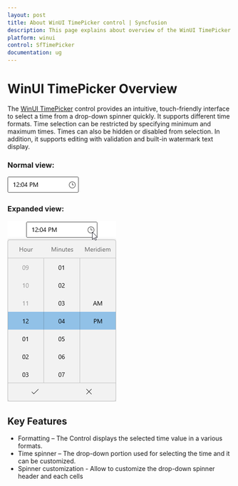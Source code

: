 ```yaml
---
layout: post
title: About WinUI TimePicker control | Syncfusion
description: This page explains about overview of the WinUI TimePicker  (SfTimePicker) control and its overall customization features.
platform: winui
control: SfTimePicker
documentation: ug
---
```


# WinUI TimePicker Overview

The [WinUI TimePicker](https://www.syncfusion.com/winui-controls/timepicker) control provides an intuitive, touch-friendly interface to select a time from a drop-down spinner quickly. It supports different time formats. Time selection can be restricted by specifying minimum and maximum times. Times can also be hidden or disabled from selection. In addition, it supports editing with validation and built-in watermark text display.

### Normal view:

![SfTimePicker with normal view](Overview_images/Overview_img1.png)

### Expanded view:

![SfTimePicker with dropdown time selector](Overview_images/Overview_img2.png)

## Key Features

* Formatting – The Control displays  the selected time value in a various formats.
* Time spinner – The drop-down portion used for selecting the time and it can be customized.
* Spinner customization - Allow to customize the drop-down spinner header and each cells
